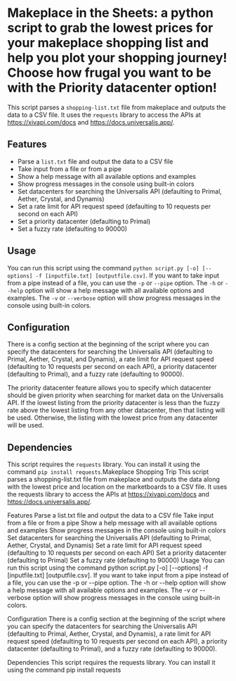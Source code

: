 Makeplace in the Sheets: a python script to grab the lowest prices for your makeplace shopping list and help you plot your shopping journey! Choose how frugal you want to be with the Priority datacenter option!
===========

This script parses a `shopping-list.txt` file from makeplace and outputs the data to a CSV file. It uses the `requests` library to access the APIs at https://xivapi.com/docs and https://docs.universalis.app/.

Features
--------

-   Parse a `list.txt` file and output the data to a CSV file
-   Take input from a file or from a pipe
-   Show a help message with all available options and examples
-   Show progress messages in the console using built-in colors
-   Set datacenters for searching the Universalis API (defaulting to Primal, Aether, Crystal, and Dynamis)
-   Set a rate limit for API request speed (defaulting to 10 requests per second on each API)
-   Set a priority datacenter (defaulting to Primal)
-   Set a fuzzy rate (defaulting to 90000)

Usage
-----

You can run this script using the command `python script.py [-o] [--options] -f [inputfile.txt] [outputfile.csv]`. If you want to take input from a pipe instead of a file, you can use the `-p` or `--pipe` option. The `-h` or `--help` option will show a help message with all available options and examples. The `-v` or `--verbose` option will show progress messages in the console using built-in colors.

Configuration
-------------

There is a config section at the beginning of the script where you can specify the datacenters for searching the Universalis API (defaulting to Primal, Aether, Crystal, and Dynamis), a rate limit for API request speed (defaulting to 10 requests per second on each API), a priority datacenter (defaulting to Primal), and a fuzzy rate (defaulting to 90000).

The priority datacenter feature allows you to specify which datacenter should be given priority when searching for market data on the Universalis API. If the lowest listing from the priority datacenter is less than the fuzzy rate above the lowest listing from any other datacenter, then that listing will be used. Otherwise, the listing with the lowest price from any datacenter will be used.

Dependencies
------------

This script requires the `requests` library. You can install it using the command `pip install requests`.Makeplace Shopping Trip
This script parses a shopping-list.txt file from makeplace and outputs the data along with the lowest price and location on the marketboards to a CSV file. It uses the requests library to access the APIs at https://xivapi.com/docs and https://docs.universalis.app/.

Features
Parse a list.txt file and output the data to a CSV file
Take input from a file or from a pipe
Show a help message with all available options and examples
Show progress messages in the console using built-in colors
Set datacenters for searching the Universalis API (defaulting to Primal, Aether, Crystal, and Dynamis)
Set a rate limit for API request speed (defaulting to 10 requests per second on each API)
Set a priority datacenter (defaulting to Primal)
Set a fuzzy rate (defaulting to 90000)
Usage
You can run this script using the command python script.py [-o] [--options] -f [inputfile.txt] [outputfile.csv]. If you want to take input from a pipe instead of a file, you can use the -p or --pipe option. The -h or --help option will show a help message with all available options and examples. The -v or --verbose option will show progress messages in the console using built-in colors.

Configuration
There is a config section at the beginning of the script where you can specify the datacenters for searching the Universalis API (defaulting to Primal, Aether, Crystal, and Dynamis), a rate limit for API request speed (defaulting to 10 requests per second on each API), a priority datacenter (defaulting to Primal), and a fuzzy rate (defaulting to 90000).

Dependencies
This script requires the requests library. You can install it using the command pip install requests